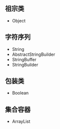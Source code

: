 ## 祖宗类
- Object

## 字符序列
- String
- AbstractStringBuilder
- StringBuffer
- StringBuilder

## 包装类
- Boolean

## 集合容器
- ArrayList
